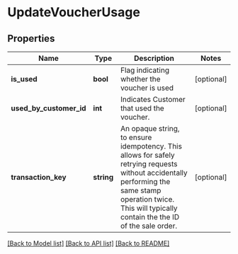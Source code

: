 # UpdateVoucherUsage

## Properties
Name | Type | Description | Notes
------------ | ------------- | ------------- | -------------
**is_used** | **bool** | Flag indicating whether the voucher is used | [optional] 
**used_by_customer_id** | **int** | Indicates Customer that used the voucher. | [optional] 
**transaction_key** | **string** | An opaque string, to ensure idempotency. This allows for safely retrying requests without accidentally performing the same stamp operation twice.   This will typically contain the the ID of the sale order. | [optional] 

[[Back to Model list]](../README.md#documentation-for-models) [[Back to API list]](../README.md#documentation-for-api-endpoints) [[Back to README]](../README.md)


